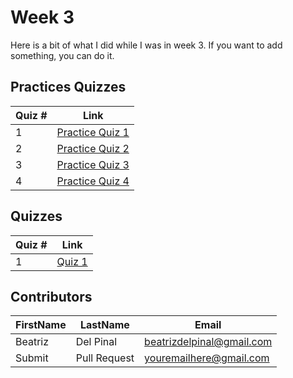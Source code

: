# Week 3

Here is a bit of what I did while I was in week 3. If you want to add something, you can do it.

## Practices Quizzes
Quiz # | Link 
--- | --- 
1 | [Practice Quiz 1][1]
2 | [Practice Quiz 2][2]
3 | [Practice Quiz 3][3]
4 | [Practice Quiz 4][4]

## Quizzes
Quiz # | Link 
--- | --- 
1 | [Quiz 1][5]

[1]: https://github.com/bea314/datasciencecoursera/blob/main/1_The%20Data%20Scientist's%20Toolbox/week%203/pq1.md "Practice Quiz 1"
[2]: https://github.com/bea314/datasciencecoursera/blob/main/1_The%20Data%20Scientist's%20Toolbox/week%203/pq2.md "Practice Quiz 2"
[3]: https://github.com/bea314/datasciencecoursera/blob/main/1_The%20Data%20Scientist's%20Toolbox/week%203/pq3.md "Practice Quiz 3"
[4]: https://github.com/bea314/datasciencecoursera/blob/main/1_The%20Data%20Scientist's%20Toolbox/week%203/pq4.md "Practice Quiz 4"
[5]: https://github.com/bea314/datasciencecoursera/blob/main/1_The%20Data%20Scientist's%20Toolbox/week%203/quiz1.md "Module Three Summative Quiz"

## Contributors
FirstName | LastName | Email
--- | --- | ---
Beatriz |  Del Pinal |  <beatrizdelpinal@gmail.com>
Submit |  Pull Request | <youremailhere@gmail.com>
